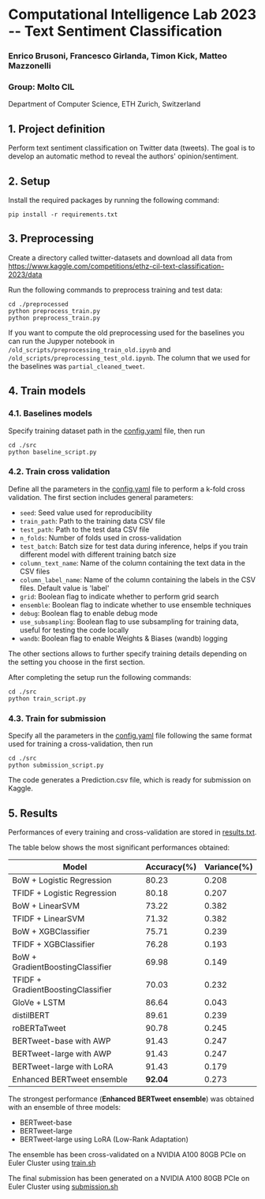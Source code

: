 # Computational Intelligence Lab 2023 -- Text Sentiment Classification

### Enrico Brusoni, Francesco Girlanda, Timon Kick, Matteo Mazzonelli
### Group: Molto CIL
Department of Computer Science, ETH Zurich, Switzerland

## 1. Project definition

Perform text sentiment classification on Twitter data (tweets). The goal is to develop an automatic method to reveal the authors' opinion/sentiment.

## 2. Setup

Install the required packages by running the following command:
```
pip install -r requirements.txt
```

## 3. Preprocessing

Create a directory called twitter-datasets and download all data from https://www.kaggle.com/competitions/ethz-cil-text-classification-2023/data 

Run the following commands to preprocess training and test data:
```
cd ./preprocessed
python preprocess_train.py
python preprocess_train.py
```

If you want to compute the old preprocessing used for the baselines you can run the Jupyper notebook in ```/old_scripts/preprocessing_train_old.ipynb``` and ```/old_scripts/preprocessing_test_old.ipynb```.
The column that we used for the baselines was ```partial_cleaned_tweet```.

## 4. Train models

### 4.1. Baselines models

Specify training dataset path in the [config.yaml](src/config.yaml) file, then run

```
cd ./src
python baseline_script.py
```

### 4.2. Train cross validation

Define all the parameters in the [config.yaml](src/config.yaml) file to perform a k-fold cross validation.
The first section includes general parameters:

* `seed`: Seed value used for reproducibility
* `train_path`: Path to the training data CSV file
* `test_path`: Path to the test data CSV file
* `n_folds`: Number of folds used in cross-validation
* `test_batch`: Batch size for test data during inference, helps if you train different model with different training batch size
* `column_text_name`: Name of the column containing the text data in the CSV files
* `column_label_name`: Name of the column containing the labels in the CSV files. Default value is 'label'
* `grid`: Boolean flag to indicate whether to perform grid search
* `ensemble`: Boolean flag to indicate whether to use ensemble techniques
* `debug`: Boolean flag to enable debug mode
* `use_subsampling`: Boolean flag to use subsampling for training data, useful for testing the code locally
* `wandb`: Boolean flag to enable Weights & Biases (wandb) logging

The other sections allows to further specify training details depending on the setting you choose in the first section.

After completing the setup run the following commands:

```
cd ./src
python train_script.py
```


### 4.3. Train for submission

Specify all the parameters in the [config.yaml](src/config.yaml) file following the same format used for training a cross-validation, then run 
```
cd ./src
python submission_script.py
```
The code generates a Prediction.csv file, which is ready for submission on Kaggle.

## 5. Results
Performances of every training and cross-validation are stored in [results.txt](results.txt).

The table below shows the most significant performances obtained:

| Model                              | Accuracy(\%)     | Variance(\%) |
|------------------------------------|------------------|--------------|
| BoW + Logistic Regression          | 80.23            | 0.208        |
| TFIDF + Logistic Regression        | 80.18            | 0.207        |
| BoW + LinearSVM                    | 73.22            | 0.382        |
| TFIDF + LinearSVM                  | 71.32            | 0.382        |
| BoW + XGBClassifier                | 75.71            | 0.239        |
| TFIDF + XGBClassifier              | 76.28            | 0.193        |
| BoW + GradientBoostingClassifier   | 69.98            | 0.149        |
| TFIDF + GradientBoostingClassifier | 70.03            | 0.232        |
| GloVe + LSTM                       | 86.64            | 0.043        |
| distilBERT                         | 89.61            | 0.239        |
| roBERTaTweet                       | 90.78            | 0.245        |
| BERTweet-base with AWP             | 91.43            | 0.247        |
| BERTweet-large with AWP            | 91.43            | 0.247        |
| BERTweet-large with LoRA           | 91.43            | 0.179        |
| Enhanced BERTweet ensemble         | **92.04**        | 0.273        |

The strongest performance (**Enhanced BERTweet ensemble**) was obtained with an ensemble of three models:
* BERTweet-base
* BERTweet-large
* BERTweet-large using LoRA (Low-Rank Adaptation)

The ensemble has been cross-validated on a NVIDIA A100 80GB PCIe on Euler Cluster using [train.sh](src/train.sh)

The final submission has been generated on a NVIDIA A100 80GB PCIe on Euler Cluster using [submission.sh](src/submission.sh)

